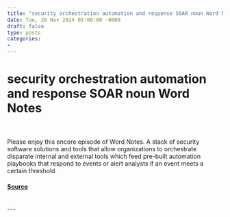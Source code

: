 ```yaml
---
title: "security orchestration automation and response SOAR noun Word Notes"
date: Tue, 26 Nov 2024 08:00:00 -0000
draft: false
type: posts
categories: 
- 
---
```

# security orchestration automation and response SOAR noun Word Notes

<br/>

<br/>
Please enjoy this encore episode of Word Notes. A stack of security software solutions and tools that allow organizations to orchestrate disparate internal and external tools which feed pre-built automation playbooks that respond to events or alert analysts if an event meets a certain threshold.

#### [Source](https://thecyberwire.com/podcasts/word-notes/59/notes)

<br/>
---
